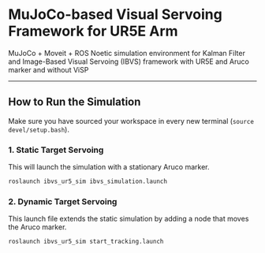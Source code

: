 # MuJoCo-based Visual Servoing Framework for UR5E Arm

MuJoCo + Moveit + ROS Noetic simulation environment for Kalman Filter and Image-Based Visual Servoing (IBVS) framework with UR5E and Aruco marker and without ViSP

---

## How to Run the Simulation

Make sure you have sourced your workspace in every new terminal (`source devel/setup.bash`).

### 1. Static Target Servoing

This will launch the simulation with a stationary Aruco marker.
```bash
roslaunch ibvs_ur5_sim ibvs_simulation.launch
```

### 2. Dynamic Target Servoing

This launch file extends the static simulation by adding a node that moves the Aruco marker.
```bash
roslaunch ibvs_ur5_sim start_tracking.launch
```